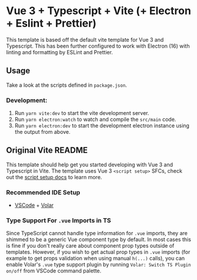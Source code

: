 # Vue 3 + Typescript + Vite (+ Electron + Eslint + Prettier)

This template is based off the default vite template for Vue 3 and Typescript. This has been further
configured to work with Electron (16) with linting and formatting by ESLint and Prettier.

## Usage

Take a look at the scripts defined in `package.json`.

### Development:

1. Run `yarn vite:dev` to start the vite development server.
2. Run `yarn electron:watch` to watch and compile the `src/main` code.
3. Run `yarn electron:dev` to start the development electron instance using the output from above.

## Original Vite README

This template should help get you started developing with Vue 3 and Typescript in Vite. The template uses Vue 3 `<script setup>` SFCs, check out the [script setup docs](https://v3.vuejs.org/api/sfc-script-setup.html#sfc-script-setup) to learn more.

### Recommended IDE Setup

- [VSCode](https://code.visualstudio.com/) + [Volar](https://marketplace.visualstudio.com/items?itemName=johnsoncodehk.volar)

### Type Support For `.vue` Imports in TS

Since TypeScript cannot handle type information for `.vue` imports, they are shimmed to be a generic Vue component type by default. In most cases this is fine if you don't really care about component prop types outside of templates. However, if you wish to get actual prop types in `.vue` imports (for example to get props validation when using manual `h(...)` calls), you can enable Volar's `.vue` type support plugin by running `Volar: Switch TS Plugin on/off` from VSCode command palette.
